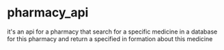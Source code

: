# pharmacy_api
it's an api for a pharmacy that search for a specific medicine in a database for this pharmacy and return a specified in formation about this medicine
